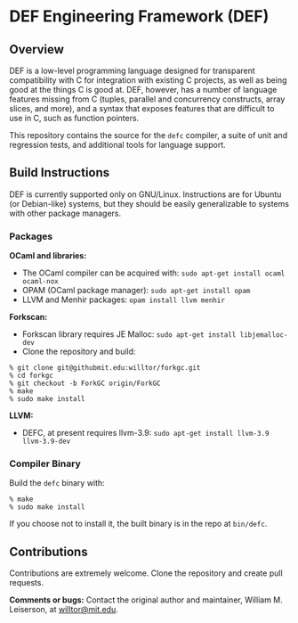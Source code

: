 # DEF Engineering Framework (DEF)

## Overview

DEF is a low-level programming language designed for transparent compatibility with C for integration with existing C projects, as well as being good at the things C is good at.  DEF, however, has a number of language features missing from C (tuples, parallel and concurrency constructs, array slices, and more), and a syntax that exposes features that are difficult to use in C, such as function pointers.

This repository contains the source for the `defc` compiler, a suite of unit and regression tests, and additional tools for language support.

## Build Instructions

DEF is currently supported only on GNU/Linux.  Instructions are for Ubuntu (or Debian-like) systems, but they should be easily generalizable to systems with other package managers.

### Packages

**OCaml and libraries:**
* The OCaml compiler can be acquired with: `sudo apt-get install ocaml ocaml-nox`
* OPAM (OCaml package manager): `sudo apt-get install opam`
* LLVM and Menhir packages: `opam install llvm menhir`

**Forkscan:**
* Forkscan library requires JE Malloc: `sudo apt-get install libjemalloc-dev`
* Clone the repository and build:
```
% git clone git@githubmit.edu:willtor/forkgc.git
% cd forkgc
% git checkout -b ForkGC origin/ForkGC
% make
% sudo make install
```

**LLVM:**
* DEFC, at present requires llvm-3.9: `sudo apt-get install llvm-3.9 llvm-3.9-dev`

### Compiler Binary

Build the `defc` binary with:

```
% make
% sudo make install
```

If you choose not to install it, the built binary is in the repo at `bin/defc`.

## Contributions

Contributions are extremely welcome.  Clone the repository and create pull requests.

**Comments or bugs:** Contact the original author and maintainer, William M. Leiserson, at willtor@mit.edu.

